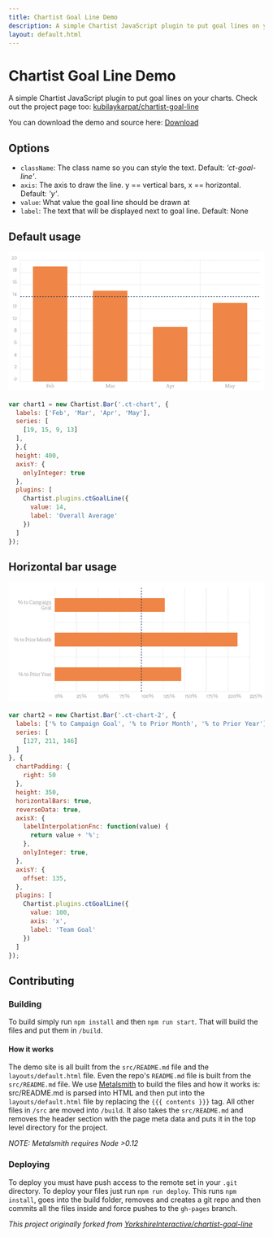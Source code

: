 ```yaml
---
title: Chartist Goal Line Demo
description: A simple Chartist JavaScript plugin to put goal lines on your charts
layout: default.html
---
```


# Chartist Goal Line Demo

A simple Chartist JavaScript plugin to put goal lines on your charts. Check out the
project page too: [kubilaykarpat/chartist-goal-line](https://github.com/kubilaykarpat/chartist-goal-line)

You can download the demo and source here: <a href="https://github.com/kubilaykarpat/chartist-goal-line/archive/gh-pages.zip">Download</a>

## Options

- `className`: The class name so you can style the text. Default: _'ct-goal-line'_.
- `axis`: The axis to draw the line. y == vertical bars, x == horizontal. Default: _'y'_.
- `value`: What value the goal line should be drawn at
- `label`: The text that will be displayed next to goal line. Default: None

## Default usage

<div class="ct-chart"><img src="images/ct-chart.png"></div>

```js
var chart1 = new Chartist.Bar('.ct-chart', {
  labels: ['Feb', 'Mar', 'Apr', 'May'],
  series: [
    [19, 15, 9, 13]
  ],
  },{
  height: 400,
  axisY: {
    onlyInteger: true
  },
  plugins: [
    Chartist.plugins.ctGoalLine({
      value: 14,
      label: 'Overall Average'
    })
  ]
});
```
      

## Horizontal bar usage

<div class="ct-chart-2"><img src="images/ct-chart-2.png"></div>

```js
var chart2 = new Chartist.Bar('.ct-chart-2', {
  labels: ['% to Campaign Goal', '% to Prior Month', '% to Prior Year'],
  series: [
    [127, 211, 146]
  ]
}, {
  chartPadding: {
    right: 50
  },
  height: 350,
  horizontalBars: true,
  reverseData: true,
  axisX: {
    labelInterpolationFnc: function(value) {
      return value + '%';
    },
    onlyInteger: true,
  },
  axisY: {
    offset: 135,
  },
  plugins: [
    Chartist.plugins.ctGoalLine({
      value: 100,
      axis: 'x',
      label: 'Team Goal'
    })
  ]
});
```

## Contributing

### Building

To build simply run `npm install` and then `npm run start`. That will build the
files and put them in `/build`.

#### How it works
The demo site is all built from the `src/README.md` file and the
`layouts/default.html` file. Even the repo's `README.md` file is built from the
`src/README.md` file. We use [Metalsmith](http://metalsmith.io) to build the
files and how it works is: src/README.md is parsed into HTML and then put into
the `layouts/default.html` file by replacing the `{{{ contents }}}` tag. All
other files in `/src` are moved into `/build`. It also takes the
`src/README.md` and removes the header section with the page meta data and puts
it in the top level directory for the project.

_NOTE: Metalsmith requires Node >0.12_

### Deploying

To deploy you must have push access to the remote set in your `.git` directory.
To deploy your files just run `npm run deploy`. This runs `npm install`, goes
into the build folder, removes and creates a git repo and then commits all the
files inside and force pushes to the `gh-pages` branch.



_This project originally forked from [YorkshireInteractive/chartist-goal-line](https://github.com/YorkshireInteractive/chartist-goal-line)_